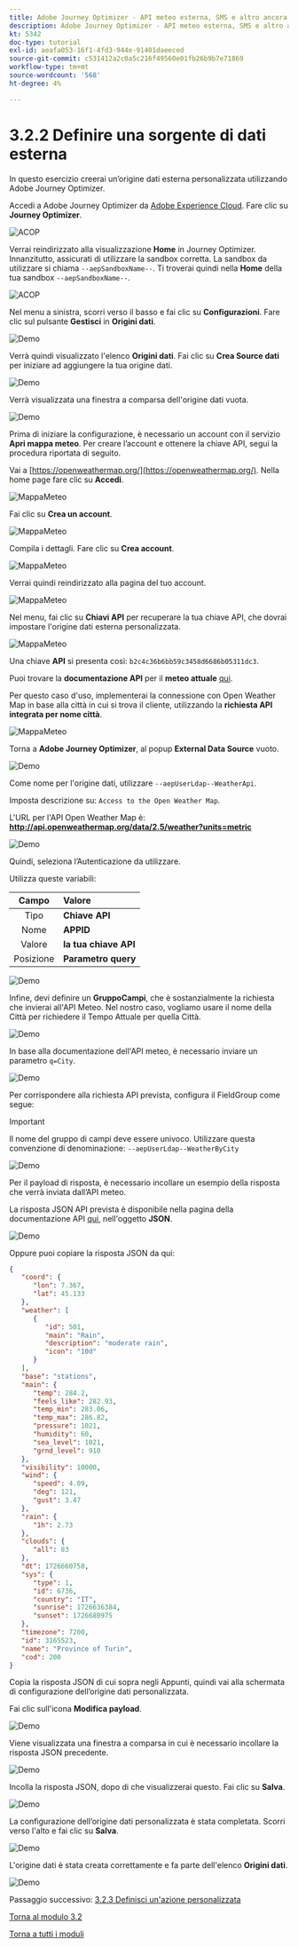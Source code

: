 ```yaml
---
title: Adobe Journey Optimizer - API meteo esterna, SMS e altro ancora - Definire un’origine dati esterna
description: Adobe Journey Optimizer - API meteo esterna, SMS e altro ancora - Definire un’origine dati esterna
kt: 5342
doc-type: tutorial
exl-id: aeafa053-16f1-4fd3-944e-91401daeeced
source-git-commit: c531412a2c0a5c216f49560e01fb26b9b7e71869
workflow-type: tm+mt
source-wordcount: '568'
ht-degree: 4%

---
```


# 3.2.2 Definire una sorgente di dati esterna

In questo esercizio creerai un’origine dati esterna personalizzata utilizzando Adobe Journey Optimizer.

Accedi a Adobe Journey Optimizer da [Adobe Experience Cloud](https://experience.adobe.com). Fare clic su **Journey Optimizer**.

![ACOP](./../../../modules/ajo-b2c/module3.1/images/acophome.png)

Verrai reindirizzato alla visualizzazione **Home** in Journey Optimizer. Innanzitutto, assicurati di utilizzare la sandbox corretta. La sandbox da utilizzare si chiama `--aepSandboxName--`. Ti troverai quindi nella **Home** della tua sandbox `--aepSandboxName--`.

![ACOP](./../../../modules/ajo-b2c/module3.1/images/acoptriglp.png)

Nel menu a sinistra, scorri verso il basso e fai clic su **Configurazioni**. Fare clic sul pulsante **Gestisci** in **Origini dati**.

![Demo](./images/menudatasources.png)

Verrà quindi visualizzato l&#39;elenco **Origini dati**.
Fai clic su **Crea Source dati** per iniziare ad aggiungere la tua origine dati.

![Demo](./images/dshome.png)

Verrà visualizzata una finestra a comparsa dell&#39;origine dati vuota.

![Demo](./images/emptyds.png)

Prima di iniziare la configurazione, è necessario un account con il servizio **Apri mappa meteo**. Per creare l’account e ottenere la chiave API, segui la procedura riportata di seguito.

Vai a [https://openweathermap.org/](https://openweathermap.org/). Nella home page fare clic su **Accedi**.

![MappaMeteo](./images/owm.png)

Fai clic su **Crea un account**.

![MappaMeteo](./images/owm1.png)

Compila i dettagli. Fare clic su **Crea account**.

![MappaMeteo](./images/owm2.png)

Verrai quindi reindirizzato alla pagina del tuo account.

![MappaMeteo](./images/owm4.png)

Nel menu, fai clic su **Chiavi API** per recuperare la tua chiave API, che dovrai impostare l&#39;origine dati esterna personalizzata.

![MappaMeteo](./images/owm5.png)

Una chiave **API** si presenta così: `b2c4c36b6bb59c3458d6686b05311dc3`.

Puoi trovare la **documentazione API** per il **meteo attuale** [qui](https://openweathermap.org/current).

Per questo caso d&#39;uso, implementerai la connessione con Open Weather Map in base alla città in cui si trova il cliente, utilizzando la **richiesta API integrata per nome città**.

![MappaMeteo](./images/owm6.png)

Torna a **Adobe Journey Optimizer**, al popup **External Data Source** vuoto.

![Demo](./images/emptyds.png)

Come nome per l&#39;origine dati, utilizzare `--aepUserLdap--WeatherApi`.

Imposta descrizione su: `Access to the Open Weather Map`.

L&#39;URL per l&#39;API Open Weather Map è: **http://api.openweathermap.org/data/2.5/weather?units=metric**

![Demo](./images/dsname.png)

Quindi, seleziona l’Autenticazione da utilizzare.

Utilizza queste variabili:

| Campo | Valore |
|:-----------------------:| :-----------------------|
| Tipo | **Chiave API** |
| Nome | **APPID** |
| Valore | **la tua chiave API** |
| Posizione | **Parametro query** |

![Demo](./images/dsauth.png)

Infine, devi definire un **GruppoCampi**, che è sostanzialmente la richiesta che invierai all&#39;API Meteo. Nel nostro caso, vogliamo usare il nome della Città per richiedere il Tempo Attuale per quella Città.

![Demo](./images/fg.png)

In base alla documentazione dell&#39;API meteo, è necessario inviare un parametro `q=City`.

![Demo](./images/owmapi.png)

Per corrispondere alla richiesta API prevista, configura il FieldGroup come segue:

>[!IMPORTANT]
>
>Il nome del gruppo di campi deve essere univoco. Utilizzare questa convenzione di denominazione: `--aepUserLdap--WeatherByCity`

![Demo](./images/fg1.png)

Per il payload di risposta, è necessario incollare un esempio della risposta che verrà inviata dall’API meteo.

La risposta JSON API prevista è disponibile nella pagina della documentazione API [qui](https://openweathermap.org/current), nell&#39;oggetto **JSON**.

![Demo](./images/owmapi1.png)

Oppure puoi copiare la risposta JSON da qui:

```json
{
   "coord": {
      "lon": 7.367,
      "lat": 45.133
   },
   "weather": [
      {
         "id": 501,
         "main": "Rain",
         "description": "moderate rain",
         "icon": "10d"
      }
   ],
   "base": "stations",
   "main": {
      "temp": 284.2,
      "feels_like": 282.93,
      "temp_min": 283.06,
      "temp_max": 286.82,
      "pressure": 1021,
      "humidity": 60,
      "sea_level": 1021,
      "grnd_level": 910
   },
   "visibility": 10000,
   "wind": {
      "speed": 4.09,
      "deg": 121,
      "gust": 3.47
   },
   "rain": {
      "1h": 2.73
   },
   "clouds": {
      "all": 83
   },
   "dt": 1726660758,
   "sys": {
      "type": 1,
      "id": 6736,
      "country": "IT",
      "sunrise": 1726636384,
      "sunset": 1726680975
   },
   "timezone": 7200,
   "id": 3165523,
   "name": "Province of Turin",
   "cod": 200
}    
```

Copia la risposta JSON di cui sopra negli Appunti, quindi vai alla schermata di configurazione dell’origine dati personalizzata.

Fai clic sull&#39;icona **Modifica payload**.

![Demo](./images/owmapi2.png)

Viene visualizzata una finestra a comparsa in cui è necessario incollare la risposta JSON precedente.

![Demo](./images/owmapi3.png)

Incolla la risposta JSON, dopo di che visualizzerai questo. Fai clic su **Salva**.

![Demo](./images/owmapi4.png)

La configurazione dell’origine dati personalizzata è stata completata. Scorri verso l&#39;alto e fai clic su **Salva**.

![Demo](./images/dssave.png)

L&#39;origine dati è stata creata correttamente e fa parte dell&#39;elenco **Origini dati**.

![Demo](./images/dslist.png)

Passaggio successivo: [3.2.3 Definisci un&#39;azione personalizzata](./ex3.md)

[Torna al modulo 3.2](journey-orchestration-external-weather-api-sms.md)

[Torna a tutti i moduli](../../../overview.md)
